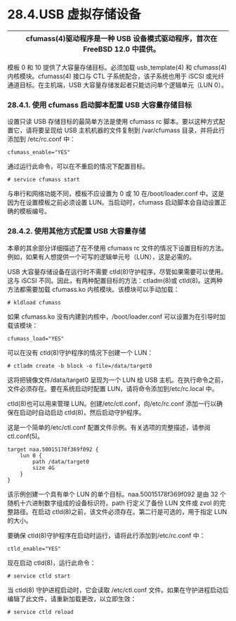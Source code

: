 # 28.4.USB 虚拟存储设备

|  | cfumass(4)驱动程序是一种 USB 设备模式驱动程序，首次在 FreeBSD 12.0 中提供。|
| -- | ----------------------------------------------------------------------------- |

模板 0 和 10 提供了大容量存储目标。必须加载 usb_template(4) 和 cfumass(4) 内核模块。cfumass(4) 接口与 CTL 子系统配合，该子系统也用于 iSCSI 或光纤通道目标。在主机端，USB 大容量存储发起者只能访问单个逻辑单元（LUN 0）。

### 28.4.1. 使用 cfumass 启动脚本配置 USB 大容量存储目标

设置只读 USB 存储目标的最简单方法是使用 cfumass rc 脚本。要以这种方式配置它，请将要呈现给 USB 主机机器的文件复制到 /var/cfumass 目录，并将此行添加到 /etc/rc.conf 中：

```
cfumass_enable="YES"
```

通过运行此命令，可以在不重启的情况下配置目标。

```
# service cfumass start
```

与串行和网络功能不同，模板不应设置为 0 或 10 在/boot/loader.conf 中。这是因为在设置模板之前必须设置 LUN。当启动时，cfumass 启动脚本会自动设置正确的模板编号。

### 28.4.2. 使用其他方式配置 USB 大容量存储

本章的其余部分详细描述了在不使用 cfumass rc 文件的情况下设置目标的方法。例如，如果有人想提供一个可写的逻辑单元号（LUN），这是必需的。

USB 大容量存储设备在运行时不需要 ctld(8)守护程序，尽管如果需要可以使用。这与 iSCSI 不同。因此，有两种配置目标的方法：ctladm(8)或 ctld(8)。这两种方法都需要加载 cfumass.ko 内核模块。该模块可以手动加载：

```
# kldload cfumass
```

如果 cfumass.ko 没有内建到内核中，/boot/loader.conf 可以设置为在引导时加载该模块：

```
cfumass_load="YES"
```

可以在没有 ctld(8)守护程序的情况下创建一个 LUN：

```
# ctladm create -b block -o file=/data/target0
```

这将把镜像文件/data/target0 呈现为一个 LUN 给 USB 主机。在执行命令之前，文件必须存在。要在系统启动时配置 LUN，请将命令添加到/etc/rc.local 中。

ctld(8)也可以用来管理 LUN。创建/etc/ctl.conf，向/etc/rc.conf 添加一行以确保在启动时自动启动 ctld(8)，然后启动守护程序。

这是一个简单的/etc/ctl.conf 配置文件示例。有关选项的完整描述，请参阅 ctl.conf(5)。

```
target naa.50015178f369f092 {
	lun 0 {
		path /data/target0
		size 4G
	}
}
```

该示例创建一个具有单个 LUN 的单个目标。naa.50015178f369f092 是由 32 个随机十六进制数字组成的设备标识符。path 行定义了备份 LUN 文件或 zvol 的完整路径。在启动 ctld(8)之前，该文件必须存在。第二行是可选的，用于指定 LUN 的大小。

要确保 ctld(8)守护程序在启动时运行，请将此行添加到/etc/rc.conf 中：

```
ctld_enable="YES"
```

现在启动 ctld(8)，运行此命令：

```
# service ctld start
```

当 ctld(8) 守护进程启动时，它会读取 /etc/ctl.conf 文件。如果在守护进程启动后编辑了此文件，请重新加载更改，以立即生效：

```
# service ctld reload
```
